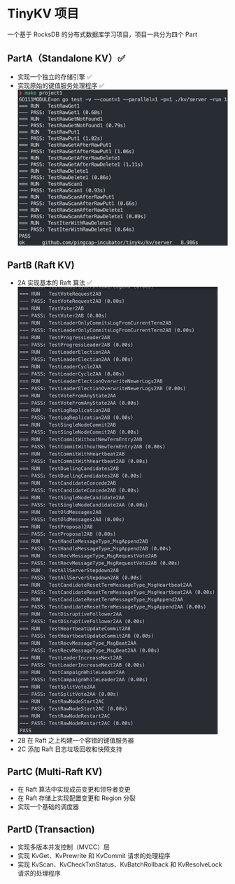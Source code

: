 # TinyKV 项目
一个基于 RocksDB 的分布式数据库学习项目，项目一共分为四个 Part
## PartA（Standalone KV）✅
- 实现一个独立的存储引擎 ✅
- 实现原始的键值服务处理程序 ✅
![alt text](images/image_part1.png)
## PartB (Raft KV)
- 2A 实现基本的 Raft 算法 ✅
![alt text](images/image_part2A.png)
- 2B 在 Raft 之上构建一个容错的键值服务器
- 2C 添加 Raft 日志垃圾回收和快照支持
## PartC (Multi-Raft KV)
- 在 Raft 算法中实现成员变更和领导者变更
- 在 Raft 存储上实现配置变更和 Region 分裂
- 实现一个基础的调度器
## PartD (Transaction)
- 实现多版本并发控制（MVCC）层
- 实现 KvGet、KvPrewrite 和 KvCommit 请求的处理程序
- 实现 KvScan、KvCheckTxnStatus、KvBatchRollback 和 KvResolveLock 请求的处理程序